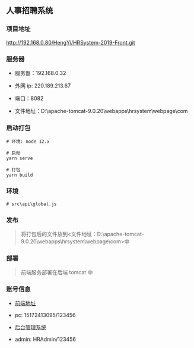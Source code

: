 ## 人事招聘系统

### 项目地址

http://192.168.0.80/HengYi/HRSystem-2019-Front.git

### 服务器

- 服务器：192.168.0.32

- 外网 ip: 220.189.213.67

- 端口：8082

- 文件地址：D:\apache-tomcat-9.0.20\webapps\hrsystem\webpage\com

### 启动打包

```
# 环境: node 12.x

# 启动
yarn serve

# 打包
yarn build
```

### 环境

```
# src\api\global.js
```

### 发布

> 将打包后的文件放到<文件地址：D:\apache-tomcat-9.0.20\webapps\hrsystem\webpage\com>中

### 部署

> 前端服务部署在后端 tomcat 中

### 账号信息

- [前端地址](http://220.189.213.67:8082/hrsystem/webpage/com/hrsystem/index.html#/)

- pc: 15172413095/123456

- [后台管理系统](http://220.189.213.67:8082/hrsystem/loginController.do?login#)

- admin: HRAdmin/123456